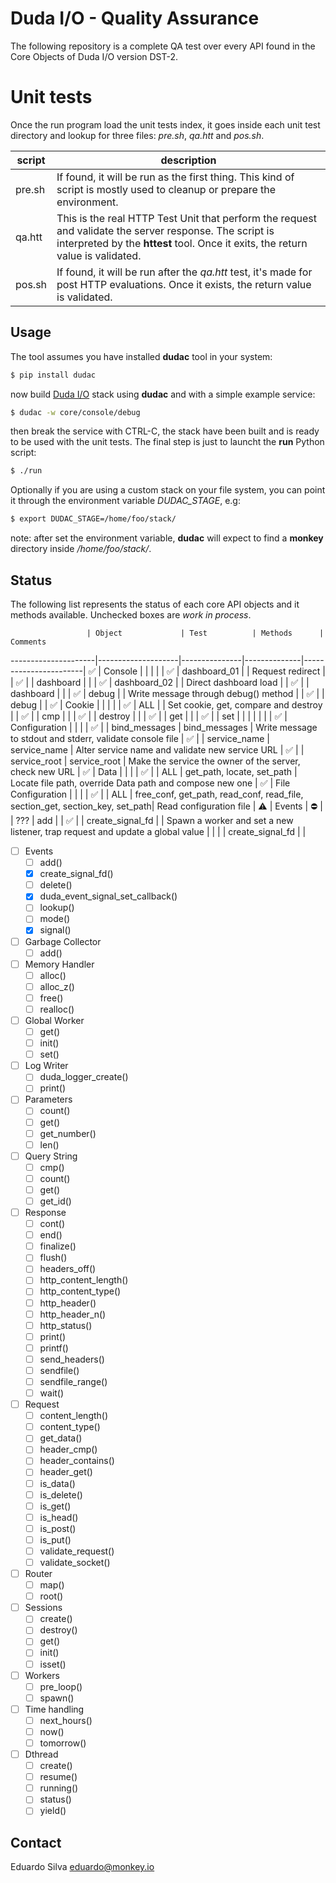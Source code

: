 # Duda I/O - Quality Assurance

The following repository is a complete QA test over every API found in the Core Objects of Duda I/O version DST-2.

# Unit tests

Once the run program load the unit tests index, it goes inside each unit test directory and lookup for three files: _pre.sh_, _qa.htt_ and _pos.sh_.

  script | description
---------|-----------
pre.sh   | If found, it will be run as the first thing. This kind of script is mostly used to cleanup or prepare the environment.
qa.htt   | This is the real HTTP Test Unit that perform the request and validate the server response. The script is interpreted by the __httest__ tool. Once it exits, the return value is validated.
pos.sh   | If found, it will be run after the _qa.htt_ test, it's made for post HTTP evaluations. Once it exists, the return value is validated.

## Usage

The tool assumes you have installed __dudac__ tool in your system:

```bash
$ pip install dudac
```

now build [Duda I/O](http://duda.io) stack using __dudac__ and with a simple example
service:

```bash
$ dudac -w core/console/debug
```

then break the service with CTRL-C, the stack have been built and is ready to be used with
the unit tests. The final step is just to launcht the __run__ Python script:

```bash
$ ./run
```
Optionally if you are using a custom stack on your file system, you can point it through the environment variable _DUDAC\_STAGE_, e.g:

```bash
$ export DUDAC_STAGE=/home/foo/stack/
```

note: after set the environment variable, __dudac__ will expect to find a __monkey__ directory
inside _/home/foo/stack/_.

## Status

The following list represents the status of each core API objects and it methods available. Unchecked boxes are _work in process_.

                     | Object             | Test          | Methods      | Comments
---------------------|--------------------|---------------|--------------|-----------------------|
 :white_check_mark:  | Console            |               |              |                       |
                     | :white_check_mark: | dashboard_01  |              | Request redirect      |
                     | :white_check_mark: |               | dashboard    |                       |
                     | :white_check_mark: | dashboard_02  |              | Direct dashboard load |
                     | :white_check_mark: |               | dashboard    |                       |
                     | :white_check_mark: | debug         |              | Write message through debug() method          |
                     | :white_check_mark: |               | debug        |                                               |
 :white_check_mark:  | Cookie             |               |              |                                               |
                     | :white_check_mark: | ALL           |              | Set cookie, get, compare and destroy          |
                     | :white_check_mark: |               | cmp          |                                               | 
                     | :white_check_mark: |               | destroy      |                                               |
                     | :white_check_mark: |               | get          |                                               |
                     | :white_check_mark: |               | set          |                                               |
                     | | | | | 
 :white_check_mark:  | Configuration      |               |               |                                               |
 :white_check_mark:  |                    | bind_messages | bind_messages | Write message to stdout and stderr, validate console file |
 :white_check_mark:  |                    | service_name  | service_name  | Alter service name and validate new service URL |
 :white_check_mark:  |                    | service_root  | service_root  | Make the service the owner of the server, check new URL |
 :white_check_mark:  | Data               |               |               |                       |
 :white_check_mark:  |                    | ALL           | get_path, locate, set_path | Locate file path, override Data path and compose new one |
 :white_check_mark:  | File Configuration |               |               |                       |
 :white_check_mark:  |                    | ALL           | free_conf, get_path, read_conf, read_file, section_get, section_key, set_path| Read configuration file |
 :warning:           | Events             |
 :no_entry:          |                    | ???           | add           |                       |
 :white_check_mark:  |                    | create_signal_fd |            | Spawn a worker and set a new listener, trap request and update a global value |
                     |                    |                  | create_signal_fd |                 |


- [ ] Events
  - [ ] add()
  - [x] create_signal_fd()
  - [ ] delete()
  - [x] duda_event_signal_set_callback()
  - [ ] lookup()
  - [ ] mode()
  - [x] signal()
- [ ] Garbage Collector
  - [ ] add()
- [ ] Memory Handler
  - [ ] alloc()
  - [ ] alloc_z()
  - [ ] free()
  - [ ] realloc()
- [ ] Global Worker
  - [ ] get()
  - [ ] init()
  - [ ] set()
- [ ] Log Writer
  - [ ] duda_logger_create()
  - [ ] print()
- [ ] Parameters
  - [ ] count()
  - [ ] get()
  - [ ] get_number()
  - [ ] len()
- [ ] Query String
  - [ ] cmp()
  - [ ] count()
  - [ ] get()
  - [ ] get_id()
- [ ] Response
  - [ ] cont()
  - [ ] end()
  - [ ] finalize()
  - [ ] flush()
  - [ ] headers_off()
  - [ ] http_content_length()
  - [ ] http_content_type()
  - [ ] http_header()
  - [ ] http_header_n()
  - [ ] http_status()
  - [ ] print()
  - [ ] printf()
  - [ ] send_headers()
  - [ ] sendfile()
  - [ ] sendfile_range()
  - [ ] wait()
- [ ] Request
  - [ ] content_length()
  - [ ] content_type()
  - [ ] get_data()
  - [ ] header_cmp()
  - [ ] header_contains()
  - [ ] header_get()
  - [ ] is_data()
  - [ ] is_delete()
  - [ ] is_get()
  - [ ] is_head()
  - [ ] is_post()
  - [ ] is_put()
  - [ ] validate_request()
  - [ ] validate_socket()
- [ ] Router
  - [ ] map()
  - [ ] root()
- [ ] Sessions
  - [ ] create()
  - [ ] destroy()
  - [ ] get()
  - [ ] init()
  - [ ] isset()
- [ ] Workers
  - [ ] pre_loop()
  - [ ] spawn()
- [ ] Time handling
  - [ ] next_hours()
  - [ ] now()
  - [ ] tomorrow()
- [ ] Dthread
  - [ ] create()
  - [ ] resume()
  - [ ] running()
  - [ ] status()
  - [ ] yield()

## Contact

Eduardo Silva <eduardo@monkey.io>
